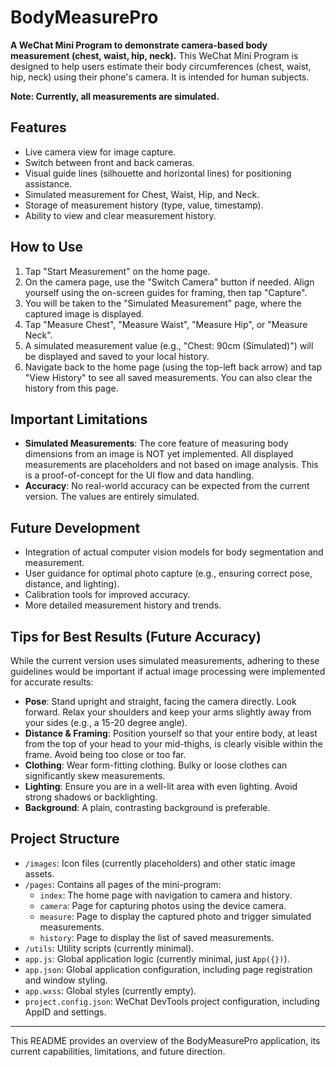 # BodyMeasurePro

**A WeChat Mini Program to demonstrate camera-based body measurement (chest, waist, hip, neck).**
This WeChat Mini Program is designed to help users estimate their body circumferences (chest, waist, hip, neck) using their phone's camera. It is intended for human subjects.

**Note: Currently, all measurements are simulated.**

## Features

*   Live camera view for image capture.
*   Switch between front and back cameras.
*   Visual guide lines (silhouette and horizontal lines) for positioning assistance.
*   Simulated measurement for Chest, Waist, Hip, and Neck.
*   Storage of measurement history (type, value, timestamp).
*   Ability to view and clear measurement history.

## How to Use

1.  Tap "Start Measurement" on the home page.
2.  On the camera page, use the "Switch Camera" button if needed. Align yourself using the on-screen guides for framing, then tap "Capture".
3.  You will be taken to the "Simulated Measurement" page, where the captured image is displayed.
4.  Tap "Measure Chest", "Measure Waist", "Measure Hip", or "Measure Neck".
5.  A simulated measurement value (e.g., "Chest: 90cm (Simulated)") will be displayed and saved to your local history.
6.  Navigate back to the home page (using the top-left back arrow) and tap "View History" to see all saved measurements. You can also clear the history from this page.

## Important Limitations

*   **Simulated Measurements**: The core feature of measuring body dimensions from an image is NOT yet implemented. All displayed measurements are placeholders and not based on image analysis. This is a proof-of-concept for the UI flow and data handling.
*   **Accuracy**: No real-world accuracy can be expected from the current version. The values are entirely simulated.

## Future Development

*   Integration of actual computer vision models for body segmentation and measurement.
*   User guidance for optimal photo capture (e.g., ensuring correct pose, distance, and lighting).
*   Calibration tools for improved accuracy.
*   More detailed measurement history and trends.

## Tips for Best Results (Future Accuracy)

While the current version uses simulated measurements, adhering to these guidelines would be important if actual image processing were implemented for accurate results:

*   **Pose**: Stand upright and straight, facing the camera directly. Look forward. Relax your shoulders and keep your arms slightly away from your sides (e.g., a 15-20 degree angle).
*   **Distance & Framing**: Position yourself so that your entire body, at least from the top of your head to your mid-thighs, is clearly visible within the frame. Avoid being too close or too far.
*   **Clothing**: Wear form-fitting clothing. Bulky or loose clothes can significantly skew measurements.
*   **Lighting**: Ensure you are in a well-lit area with even lighting. Avoid strong shadows or backlighting.
*   **Background**: A plain, contrasting background is preferable.

## Project Structure

*   `/images`: Icon files (currently placeholders) and other static image assets.
*   `/pages`: Contains all pages of the mini-program:
    *   `index`: The home page with navigation to camera and history.
    *   `camera`: Page for capturing photos using the device camera.
    *   `measure`: Page to display the captured photo and trigger simulated measurements.
    *   `history`: Page to display the list of saved measurements.
*   `/utils`: Utility scripts (currently minimal).
*   `app.js`: Global application logic (currently minimal, just `App({})`).
*   `app.json`: Global application configuration, including page registration and window styling.
*   `app.wxss`: Global styles (currently empty).
*   `project.config.json`: WeChat DevTools project configuration, including AppID and settings.

---
This README provides an overview of the BodyMeasurePro application, its current capabilities, limitations, and future direction.
